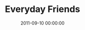 ---
layout: series
series: "Everyday Friends"
permalink: "/everyday-friends/"
title: Everyday Friends
date: 2011-09-10 00:00:00
endDate: 2011-10-01 00:00:00
description: "We all want great friends, but it can be hard to move beyond casualacquaintancesand drinking buddies to real friendshipsthe kind that share all of life's highs and lows, every day. Join us as we discover what it takes to become \"everyday friends.\""
src: "http://s3.amazonaws.com/crossroads-media/images/legacy/content/EverydayFriends_90x90.jpg"
---